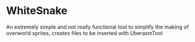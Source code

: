 # WhiteSnake
An extremely simple and not really functional tool to simplify the making of overworld sprites, creates files to be inserted with UberasmTool

